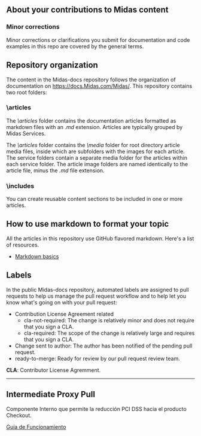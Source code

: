 ## About your contributions to Midas content

### Minor corrections
Minor corrections or clarifications you submit for documentation and code examples in this repo are covered by the general terms.


## Repository organization
The content in the Midas-docs repository follows the organization of documentation on https://docs.Midas.com/Midas/. This repository contains two root folders:

### \articles
The *\articles* folder contains the documentation articles formatted as markdown files with an *.md* extension. Articles are typically grouped by Midas Services.

The *\articles* folder contains the *\media* folder for root directory article media files, inside which are subfolders with the images for each article.  The service folders contain a separate media folder for the articles within each service folder. The article image folders are named identically to the article file, minus the *.md* file extension.

### \includes
You can create reusable content sections to be included in one or more articles. 

## How to use markdown to format your topic
All the articles in this repository use GitHub flavored markdown.  Here's a list of resources.

* [Markdown basics](https://help.github.com/articles/markdown-basics/)


## Labels
In the public Midas-docs repository, automated labels are assigned to pull requests to help us manage the pull request workflow and to help let you know what's going on with your pull request:

* Contribution License Agreement related
  * cla-not-required: The change is relatively minor and does not require that you sign a CLA.
  * cla-required: The scope of the change is relatively large and requires that you sign a CLA.
* Change sent to author: The author has been notified of the pending pull request.
* ready-to-merge: Ready for review by our pull request review team.

**CLA**: Contributor License Agremment.

----
## Intermediate Proxy Pull

Componente Interno que permite la reducción PCI DSS hacia el producto Checkout.

[Guía de Funcionamiento](intermediate-proxy-pull/introduction.md)
